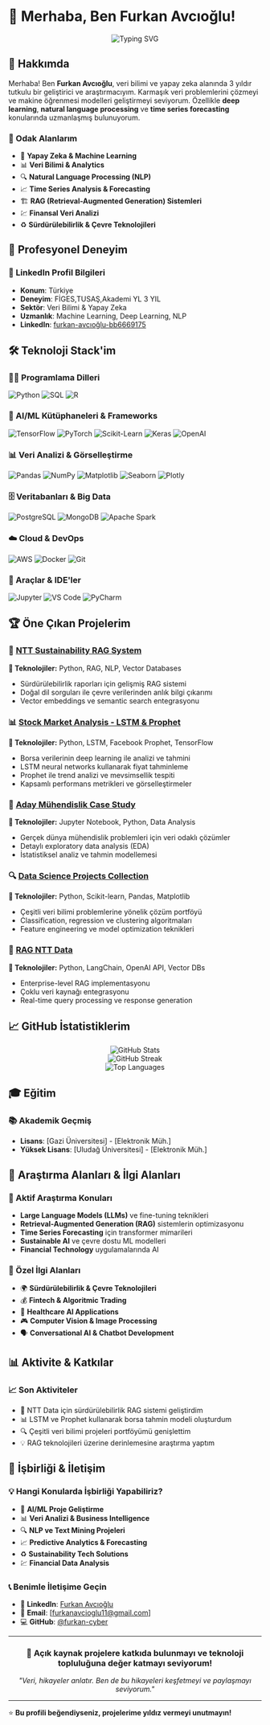 # 👋 Merhaba, Ben Furkan Avcıoğlu!

<div align="center">
  <img src="https://readme-typing-svg.herokuapp.com?font=Fira+Code&pause=1000&color=2196F3&center=true&vCenter=true&width=435&lines=Yapay+Zeka+Mühendis%C4%B1" alt="Typing SVG" />
</div>

## 🚀 Hakkımda

Merhaba! Ben **Furkan Avcıoğlu**, veri bilimi ve yapay zeka alanında  3 yıldır tutkulu bir geliştirici ve araştırmacıyım. Karmaşık veri problemlerini çözmeyi ve makine öğrenmesi modelleri geliştirmeyi seviyorum. Özellikle **deep learning**, **natural language processing** ve **time series forecasting** konularında uzmanlaşmış bulunuyorum.

### 🎯 Odak Alanlarım
- 🤖 **Yapay Zeka & Machine Learning**
- 📊 **Veri Bilimi & Analytics** 
- 🔍 **Natural Language Processing (NLP)**
- 📈 **Time Series Analysis & Forecasting**
- 🏗️ **RAG (Retrieval-Augmented Generation) Sistemleri**
- 💹 **Finansal Veri Analizi**
- ♻️ **Sürdürülebilirlik & Çevre Teknolojileri**

## 💼 Profesyonel Deneyim

### 📍 LinkedIn Profil Bilgileri
- **Konum**: Türkiye
- **Deneyim**: FİGES,TUSAŞ,Akademi YL 3 YIL
- **Sektör**: Veri Bilimi & Yapay Zeka
- **Uzmanlık**: Machine Learning, Deep Learning, NLP
- **LinkedIn**: [furkan-avcıoğlu-bb6669175](https://www.linkedin.com/in/furkan-avc%C4%B1o%C4%9Flu-bb6669175/)

## 🛠️ Teknoloji Stack'im

### 👨‍💻 Programlama Dilleri
![Python](https://img.shields.io/badge/Python-3776AB?style=for-the-badge&logo=python&logoColor=white)
![SQL](https://img.shields.io/badge/SQL-336791?style=for-the-badge&logo=postgresql&logoColor=white)
![R](https://img.shields.io/badge/R-276DC3?style=for-the-badge&logo=r&logoColor=white)

### 🤖 AI/ML Kütüphaneleri & Frameworks
![TensorFlow](https://img.shields.io/badge/TensorFlow-FF6F00?style=for-the-badge&logo=tensorflow&logoColor=white)
![PyTorch](https://img.shields.io/badge/PyTorch-EE4C2C?style=for-the-badge&logo=pytorch&logoColor=white)
![Scikit-Learn](https://img.shields.io/badge/scikit_learn-F7931E?style=for-the-badge&logo=scikit-learn&logoColor=white)
![Keras](https://img.shields.io/badge/Keras-D00000?style=for-the-badge&logo=keras&logoColor=white)
![OpenAI](https://img.shields.io/badge/OpenAI-412991?style=for-the-badge&logo=openai&logoColor=white)

### 📊 Veri Analizi & Görselleştirme
![Pandas](https://img.shields.io/badge/Pandas-150458?style=for-the-badge&logo=pandas&logoColor=white)
![NumPy](https://img.shields.io/badge/NumPy-013243?style=for-the-badge&logo=numpy&logoColor=white)
![Matplotlib](https://img.shields.io/badge/Matplotlib-11557c?style=for-the-badge&logo=python&logoColor=white)
![Seaborn](https://img.shields.io/badge/Seaborn-3776AB?style=for-the-badge&logo=python&logoColor=white)
![Plotly](https://img.shields.io/badge/Plotly-3F4F75?style=for-the-badge&logo=plotly&logoColor=white)

### 🗄️ Veritabanları & Big Data
![PostgreSQL](https://img.shields.io/badge/PostgreSQL-336791?style=for-the-badge&logo=postgresql&logoColor=white)
![MongoDB](https://img.shields.io/badge/MongoDB-47A248?style=for-the-badge&logo=mongodb&logoColor=white)
![Apache Spark](https://img.shields.io/badge/Apache_Spark-E25A1C?style=for-the-badge&logo=apache-spark&logoColor=white)

### ☁️ Cloud & DevOps
![AWS](https://img.shields.io/badge/AWS-232F3E?style=for-the-badge&logo=amazon-aws&logoColor=white)
![Docker](https://img.shields.io/badge/Docker-2496ED?style=for-the-badge&logo=docker&logoColor=white)
![Git](https://img.shields.io/badge/Git-F05032?style=for-the-badge&logo=git&logoColor=white)

### 🔧 Araçlar & IDE'ler
![Jupyter](https://img.shields.io/badge/Jupyter-F37626?style=for-the-badge&logo=jupyter&logoColor=white)
![VS Code](https://img.shields.io/badge/VS_Code-007ACC?style=for-the-badge&logo=visual-studio-code&logoColor=white)
![PyCharm](https://img.shields.io/badge/PyCharm-000000?style=for-the-badge&logo=pycharm&logoColor=white)

## 🏆 Öne Çıkan Projelerim

### 🌱 [NTT Sustainability RAG System](https://github.com/furkan-cyber/ntt-sustainability-rag)
**🔧 Teknolojiler:** Python, RAG, NLP, Vector Databases
- Sürdürülebilirlik raporları için gelişmiş RAG sistemi
- Doğal dil sorguları ile çevre verilerinden anlık bilgi çıkarımı
- Vector embeddings ve semantic search entegrasyonu

### 📊 [Stock Market Analysis - LSTM & Prophet](https://github.com/furkan-cyber/Stock_Market_Analysis_LSTM_Prophet)
**🔧 Teknolojiler:** Python, LSTM, Facebook Prophet, TensorFlow
- Borsa verilerinin deep learning ile analizi ve tahmini
- LSTM neural networks kullanarak fiyat tahminleme
- Prophet ile trend analizi ve mevsimsellik tespiti
- Kapsamlı performans metrikleri ve görselleştirmeler

### 🎯 [Aday Mühendislik Case Study](https://github.com/furkan-cyber/Aday_M-hendislik_Case)
**🔧 Teknolojiler:** Jupyter Notebook, Python, Data Analysis
- Gerçek dünya mühendislik problemleri için veri odaklı çözümler
- Detaylı exploratory data analysis (EDA)
- İstatistiksel analiz ve tahmin modellemesi

### 🔍 [Data Science Projects Collection](https://github.com/furkan-cyber/Data_Science_Projects-Python-)
**🔧 Teknolojiler:** Python, Scikit-learn, Pandas, Matplotlib
- Çeşitli veri bilimi problemlerine yönelik çözüm portföyü
- Classification, regression ve clustering algoritmaları
- Feature engineering ve model optimization teknikleri

### 🚀 [RAG NTT Data](https://github.com/furkan-cyber/ragnttdata)
**🔧 Teknolojiler:** Python, LangChain, OpenAI API, Vector DBs
- Enterprise-level RAG implementasyonu
- Çoklu veri kaynağı entegrasyonu
- Real-time query processing ve response generation

## 📈 GitHub İstatistiklerim

<div align="center">
  <img src="https://github-readme-stats.vercel.app/api?username=furkan-cyber&show_icons=true&theme=radical&hide_border=true&count_private=true" alt="GitHub Stats" />
</div>

<div align="center">
  <img src="https://github-readme-streak-stats.herokuapp.com/?user=furkan-cyber&theme=radical&hide_border=true" alt="GitHub Streak" />
</div>

<div align="center">
  <img src="https://github-readme-stats.vercel.app/api/top-langs/?username=furkan-cyber&layout=compact&theme=radical&hide_border=true" alt="Top Languages" />
</div>

## 🎓 Eğitim

### 📚 Akademik Geçmiş
- **Lisans**: [Gazi Üniversitesi] - [Elektronik Müh.]
- **Yüksek Lisans**: [Uludağ Üniversitesi] - [Elektronik Müh.] 


## 🔬 Araştırma Alanları & İlgi Alanları

### 🎯 Aktif Araştırma Konuları
- **Large Language Models (LLMs)** ve fine-tuning teknikleri
- **Retrieval-Augmented Generation (RAG)** sistemlerin optimizasyonu  
- **Time Series Forecasting** için transformer mimarileri
- **Sustainable AI** ve çevre dostu ML modelleri
- **Financial Technology** uygulamalarında AI

### 🌟 Özel İlgi Alanları
- 🌍 **Sürdürülebilirlik & Çevre Teknolojileri**
- 💰 **Fintech & Algoritmic Trading**
- 🏥 **Healthcare AI Applications**
- 🎮 **Computer Vision & Image Processing**
- 🗣️ **Conversational AI & Chatbot Development**

## 📊 Aktivite & Katkılar



### 📈 Son Aktiviteler
- 🚀 NTT Data için sürdürülebilirlik RAG sistemi geliştirdim
- 📊 LSTM ve Prophet kullanarak borsa tahmin modeli oluşturdum
- 🔍 Çeşitli veri bilimi projeleri portföyümü genişlettim
- 💡 RAG teknolojileri üzerine derinlemesine araştırma yaptım

## 🤝 İşbirliği & İletişim

### 💡 Hangi Konularda İşbirliği Yapabiliriz?
- 🤖 **AI/ML Proje Geliştirme**
- 📊 **Veri Analizi & Business Intelligence**
- 🔍 **NLP ve Text Mining Projeleri**
- 📈 **Predictive Analytics & Forecasting**
- ♻️ **Sustainability Tech Solutions**
- 💹 **Financial Data Analysis**

### 📞 Benimle İletişime Geçin
- 💼 **LinkedIn**: [Furkan Avcıoğlu](https://www.linkedin.com/in/furkan-avc%C4%B1o%C4%9Flu-bb6669175/)
- 📧 **Email**: [furkanavcioglu11@gmail.com]
- 💻 **GitHub**: [@furkan-cyber](https://github.com/furkan-cyber)

---



<div align="center">
  <h3>💝 Açık kaynak projelere katkıda bulunmayı ve teknoloji topluluğuna değer katmayı seviyorum!</h3>
  <p><em>"Veri, hikayeler anlatır. Ben de bu hikayeleri keşfetmeyi ve paylaşmayı seviyorum."</em></p>
</div>

---

⭐ **Bu profili beğendiyseniz, projelerime yıldız vermeyi unutmayın!**
